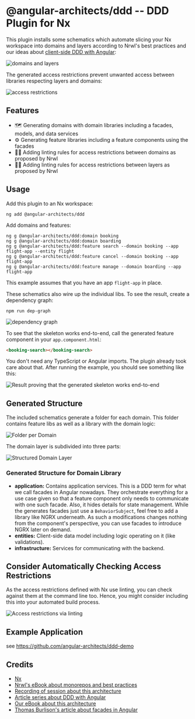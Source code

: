 # @angular-architects/ddd -- DDD Plugin for Nx

This plugin installs some schematics which automate slicing your Nx workspace into domains and layers according to Nrwl's best practices and our ideas about [client-side DDD with Angular](https://www.softwarearchitekt.at/aktuelles/sustainable-angular-architectures-1/):

![domains and layers](https://github.com/angular-architects/nx-ddd-plugin/blob/master/libs/ddd/assets/ddd.png?raw=true)

The generated access restrictions prevent unwanted access between libraries respecting layers and domains:

![access restrictions](https://github.com/angular-architects/nx-ddd-plugin/blob/master/libs/ddd/assets/linting-2.png?raw=true)

## Features

- 🗺️ Generating domains with domain libraries including a facades, models, and data services
- ⚙️ Generating feature libraries including a feature components using the facades
- 🙅‍♂️ Adding linting rules for access restrictions between domains as proposed by Nrwl
- 🙅‍♀️ Adding linting rules for access restrictions between layers as proposed by Nrwl

## Usage

Add this plugin to an Nx workspace:

```
ng add @angular-architects/ddd
```

Add domains and features:

```
ng g @angular-architects/ddd:domain booking
ng g @angular-architects/ddd:domain boarding
ng g @angular-architects/ddd:feature search --domain booking --app flight-app --entity flight
ng g @angular-architects/ddd:feature cancel --domain booking --app flight-app
ng g @angular-architects/ddd:feature manage --domain boarding --app flight-app
```

This example assumes that you have an app ``flight-app`` in place.

These schematics also wire up the individual libs. To see the result, create a dependency graph:

```
npm run dep-graph
```

![dependency graph](https://github.com/angular-architects/nx-ddd-plugin/blob/master/libs/ddd/assets/ddd.png?raw=true)

To see that the skeleton works end-to-end, call the generated feature component in your ``app.component.html``:

```html
<booking-search></booking-search>
```

You don't need any TypeScript or Angular imports. The plugin already took care about that. After running the example, you should see something like this:

![Result proving that the generated skeleton works end-to-end](https://github.com/angular-architects/nx-ddd-plugin/blob/master/libs/ddd/assets/result.png?raw=true)

## Generated Structure

The included schematics generate a folder for each domain. This folder contains feature libs as well as a library with the domain logic:

![Folder per Domain](https://github.com/angular-architects/nx-ddd-plugin/blob/master/libs/ddd/assets/ddd-libs.png?raw=true)

The domain layer is subdivided into three parts:

![Structured Domain Layer](https://github.com/angular-architects/nx-ddd-plugin/blob/master/libs/ddd/assets/domain-layer.png?raw=true)

### Generated Structure for Domain Library

- **application:** Contains application services. This is a DDD term for what we call facades in Angular nowadays. They orchestrate everything for a use case given so that a feature component only needs to communicate with one such facade. Also, it hides details for state management. While the generates facades just use a ``BehaviorSubject``, feel free to add a library like NGRX underneath. As such a modifications changes nothing from the component's perspective, you can use facades to introduce NGRX later on demand.
- **entities:** Client-side data model including logic operating on it (like validations).
- **infrastructure:** Services for communicating with the backend.

## Consider Automatically Checking Access Restrictions

As the access restrictions defined with Nx use linting, you can check against them at the command line too. Hence, you might consider including this into your automated build process.

![Access restrictions via linting](https://github.com/angular-architects/nx-ddd-plugin/blob/master/libs/ddd/assets/linting-3.png?raw=true)

## Example Application

see https://github.com/angular-architects/ddd-demo

## Credits

- [Nx](https://nx.dev/web)
- [Nrwl's eBook about monorepos and best practices](https://go.nrwl.io/angular-enterprise-monorepo-patterns-new-book)
- [Recording of session about this architecture](https://www.youtube.com/watch?v=94HFD391zkE&t=1s)
- [Article series about DDD with Angular](https://www.softwarearchitekt.at/aktuelles/sustainable-angular-architectures-1/)
- [Our eBook about this architecture](https://leanpub.com/enterprise-angular)
- [Thomas Burlison's article about facades in Angular](https://medium.com/@thomasburlesonIA/push-based-architectures-with-rxjs-81b327d7c32d)